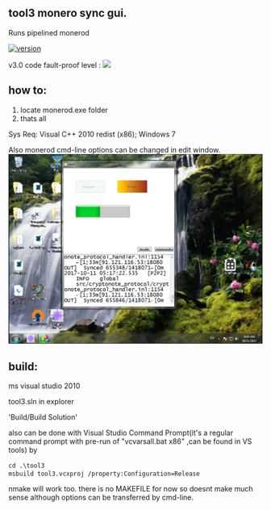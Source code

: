 ## tool3 monero sync gui. 
Runs pipelined monerod
 
[![version](https://img.shields.io/badge/tool3-v3.0-brightgreen.svg)](https://github.com/alexeyneu/tool3/releases/v2.079)

v3.0 code fault-proof level :
 [![ ](https://scan.coverity.com/projects/13991/badge.svg)](https://scan.coverity.com/projects/alexeyneu-tool3)

## how to: 
1. locate monerod.exe folder  
2. thats all

Sys Req: 
Visual C++ 2010 redist (x86);
Windows 7    

Also monerod cmd-line options can be changed in edit window.
![Screen1](/screens/Untitled%202.jpg)


## build:
ms visual studio 2010

tool3.sln in explorer 
 
'Build/Build Solution' 

also can be done with Visual Studio Command Prompt(it's a regular  command prompt with pre-run of "vcvarsall.bat x86" ,can be found in VS tools) by
``` 
cd .\tool3
msbuild tool3.vcxproj /property:Configuration=Release  
```


nmake will work too. there is no MAKEFILE for now so doesnt make much sense although options can be transferred by cmd-line.
